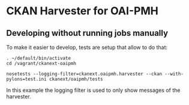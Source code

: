 # CKAN Harvester for OAI-PMH

## Developing without running jobs manually

To make it easier to develop, tests are setup that allow to do that:

    . ~/default/bin/activate
    cd /vagrant/ckanext-oaipmh

    nosetests --logging-filter=ckanext.oaipmh.harvester --ckan --with-pylons=test.ini ckanext/oaipmh/tests

In this example the logging filter is used to only show messages of the harvester.

